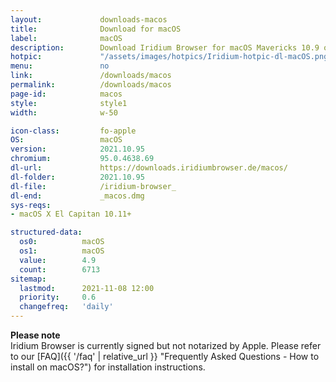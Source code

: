 ```yaml
---
layout:				downloads-macos
title:				Download for macOS
label:				macOS
description:		Download Iridium Browser for macOS Mavericks 10.9 or higher. Iridium Browser is currently not available for iOS or any other mobile OS.
hotpic:				"/assets/images/hotpics/Iridium-hotpic-dl-macOS.png"
menu:				no
link:				/downloads/macos
permalink:			/downloads/macos
page-id:			macos
style:				style1
width:				w-50

icon-class:			fo-apple
OS: 				macOS
version:			2021.10.95
chromium:			95.0.4638.69
dl-url:				https://downloads.iridiumbrowser.de/macos/
dl-folder:			2021.10.95
dl-file:			/iridium-browser_
dl-end:				_macos.dmg
sys-reqs:
- macOS X El Capitan 10.11+

structured-data:
  os0:			macOS
  os1:			macOS
  value:		4.9
  count:		6713
sitemap:
  lastmod:		2021-11-08 12:00
  priority:		0.6
  changefreq:	'daily'
---
```


__Please note__    
Iridium Browser is currently signed but not notarized by Apple. 
Please refer to our [FAQ]({{ '/faq' | relative_url }} "Frequently Asked Questions - How to install on macOS?") for installation instructions.